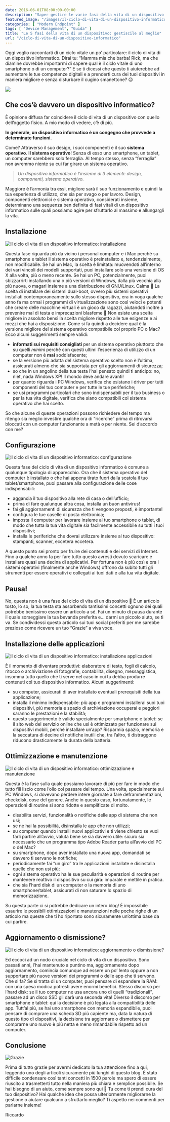 ```yaml
---
date: 2016-06-01T08:00:00-00:00
description: "Saper gestire le varie fasi della vita di un dispositivo informatico, come un computer o uno smartphone, può aiutarti ad allungargli la vita."
featured_image: "/images/Il-ciclo-di-vita-di-un-dispositivo-informatico-Evidenza.jpg"
categories: [ "Modern Endpoint" ]
tags: [ "Device Management", "Guida" ]
title: "Le 5 fasi della vita di un dispositivo: gestiscile al meglio"
url: "/ciclo-di-vita-di-un-dispositivo-informatico"
---
```

Oggi voglio raccontarti di un ciclo vitale un po’ particolare: il ciclo di vita di un dispositivo informatico. Dirai tu: “Mamma mia che barba! Rick, ma che diamine dovrebbe importarmi di sapere qual è il ciclo vitale di uno smartphone o di un computer?” E se ti dicessi che questo ti aiuterebbe ad aumentare le tue competenze digitali e a prenderti cura dei tuoi dispositivi in maniera migliore e senza disturbare il cugino smanettone? 😉

![](/images/Il-ciclo-di-vita-di-un-dispositivo-informatico-Evidenza.jpg)

## Che cos’è davvero un dispositivo informatico?
È opinione diffusa far coincidere il ciclo di vita di un dispositivo con quello dell’oggetto fisico. A mio modo di vedere, c’è di più.

**In generale, un dispositivo informatico è un congegno che provvede a determinate funzioni.**

Come? Attraverso il suo design, i suoi componenti e il suo **sistema operativo**. **Il sistema operativo**! Senza di esso uno smartphone, un tablet, un computer sarebbero solo ferraglia. Al tempo stesso, senza “ferraglia” non avremmo niente su cui far girare un sistema operativo.

> *Un dispositivo informatico è l’insieme di 3 elementi: design, componenti, sistema operativo.*

Maggiore è l’armonia tra essi, migliore sarà il suo funzionamento e quindi la tua esperienza di utilizzo, che sia per svago o per lavoro. Design, componenti elettronici e sistema operativo, considerati insieme, determinano una sequenza ben definita di fasi vitali di un dispositivo informatico sulle quali possiamo agire per sfruttarlo al massimo e allungargli la vita.

## Installazione
![Il ciclo di vita di un dispositivo informatico: installazione](/images/01-Il-ciclo-di-vita-di-un-dispositivo-installazione.jpg)

Questa fase riguarda più da vicino i personal computer e i Mac perché su smartphone e tablet il sistema operativo è preinstallato e, tendenzialmente, non modificabile. Se hai un Mac, la scelta è limitata: muovendoti all’interno dei vari vincoli dei modelli supportati, puoi installare solo una versione di OS X alla volta, più o meno recente. Se hai un PC, potenzialmente, puoi sbizzarrirti installando una o più versioni di Windows, dalla più vecchia alla più nuova, o magari insieme a una distribuzione di GNU/Linux. Calma 🙂 La scelta di installare dei sistemi dual-boot, ovvero più sistemi operativi installati contemporaneamente sullo stesso dispositivo, era in voga qualche anno fa ma ormai i programmi di virtualizzazione sono così veloci e potenti che creare delle macchine virtuali è un gioco da ragazzi, aiutandoti inoltre a prevenire mal di testa e imprecazioni blasfeme 🙂 Non esiste una scelta migliore in assoluto bensì la scelta migliore rispetto alle tue esigenze e ai mezzi che hai a disposizione. Come si fa quindi a decidere qual è la versione migliore del sistema operativo compatibile col proprio PC o Mac? Ecco alcuni suggerimenti sempre validi:
- **informati sui requisiti consigliati** per un sistema operativo piuttosto che su quelli *minimi* perchè con questi ultimi l’esperienza di utilizzo di un computer non è **mai** soddisfacente;
- se la versione più adatta del sistema operativo scelto non è l’ultima, assicurati almeno che sia supportata per gli aggiornamenti di sicurezza;
- so che in un angolino della tua testa l’hai pensato quindi ti anticipo: no, niet, nada Windows XP! Il mondo deve andare avanti!
- per quanto riguarda i PC Windows, verifica che esistano i driver per tutti componenti del tuo computer e per tutte le tue periferiche;
- se usi programmi particolari che sono indispensabili per il tuo business o per la tua vita digitale, verifica che siano compatibili col sistema operativo che hai scelto.

So che alcune di queste operazioni possono richiedere del tempo ma ritengo sia meglio investire qualche ora di “ricerche” prima di ritrovarsi bloccati con un computer funzionante a metà o per niente. Sei d’accordo con me?

## Configurazione
![Il ciclo di vita di un dispositivo informatico: configurazione](/images/02-Il-ciclo-di-vita-di-un-dispositivo-informatico-Configurazione.jpg)

Questa fase del ciclo di vita di un dispositivo informatico è comune a qualunque tipologia di apparecchio. Ora che il sistema operativo del computer è installato o che hai appena tirato fuori dalla scatola il tuo tablet/smartphone,  puoi passare alla configurazione delle cose indispensabili:
- aggancia il tuo dispositivo alla rete di casa o dell’ufficio;
- prima di fare qualunque altra cosa, installa un buon antivirus!
- fai gli aggiornamenti di sicurezza che ti vengono proposti, è importante!
- configura le tue caselle di posta elettronica;
- imposta il computer per lavorare insieme al tuo smartphone o tablet, di modo che tutta la tua vita digitale sia facilmente accessibile su tutti i tuoi dispositivi;
- installa le periferiche che dovrai utilizzare insieme al tuo dispositivo: stampanti, scanner, eccetera eccetera.

A questo punto sei pronto per fruire dei contenuti e dei servizi di Internet. Fino a qualche anno fa per fare tutto questo avresti dovuto scaricare e installare quasi una decina di applicativi. Per fortuna non è più così e ora i sistemi operativi (finalmente anche Windows) offrono da subito tutti gli strumenti per essere operativi e collegati ai tuoi dati e alla tua vita digitale.

## Pausa!
No, questa non è una fase del ciclo di vita di un dispositivo 🙂 È un articolo tosto, lo so, la tua testa sta assorbendo tantissimi concetti ognuno dei quali potrebbe benissimo essere un articolo a sé. Fai un minuto di pausa durante il quale sorseggiare la tua bevanda preferita e… darmi un piccolo aiuto, se ti va. Se condividessi questo articolo sui tuoi social preferiti per me sarebbe prezioso come ricevere un tuo “Grazie” a viva voce.

## Installazione delle applicazioni
![Il ciclo di vita di un dispositivo informatico: installazione applicazioni](/images/03-Il-ciclo-di-vita-di-un-dispositivo-informatico-Installazione-applicazioni.jpg)

È il momento di diventare produttivi: elaboratore di testo, fogli di calcolo, ritocco o archiviazione di fotografie, contabilità, disegno, messaggistica, insomma tutto quello che ti serve nel caso in cui tu debba produrre contenuti col tuo dispositivo informatico. Alcuni suggerimenti:
- su computer, assicurati di aver installato eventuali prerequisiti della tua applicazione;
- installa il minimo indispensabile: più app e programmi installerai suoi tuoi dispositivi, più memoria e spazio di archiviazione occuperai e peggiori saranno le prestazioni e la stabilità;
- questo suggerimento è valido specialmente per smartphone e tablet: se il sito web del servizio online che usi è ottimizzato per funzionare sui dispositivi mobili, perchè installare un’app? Risparmia spazio, memoria e la seccatura di decine di notifiche inutili che, tra l’altro, ti distraggono riducono drasticamente la durata della batteria.

## Ottimizzazione e manutenzione
![Il ciclo di vita di un dispositivo informatico: ottimizzazione e manutenzione](/images/04-Il-ciclo-di-vita-di-un-dispositivo-informatico-Manutenzione.jpg)

Questa è la fase sulla quale possiamo lavorare di più per fare in modo che tutto fili liscio come l’olio col passare del tempo. Una volta, specialmente sui PC Windows, si dovevano perdere intere giornate a fare deframmentazioni, checkdisk, cose del genere. Anche in questo caso, fortunatamente, le operazioni di routine si sono ridotte e semplificate di molto.
- disabilita servizi, funzionalità o notifiche delle app di sistema che non usi;
- se ne hai la possibilità, disinstalla le app che non utilizzi;
- su computer quando installi nuovi applicativi e ti viene chiesto se vuoi farli partire all’avvio, valuta bene se sia davvero utile: sicuro sia necessario che un programma tipo Adobe Reader parta all’avvio del PC o del Mac?
- su smartphone, dopo aver installato una nuova app, domandati se davvero ti servano le notifiche;
- periodicamente fai “un giro” tra le applicazioni installate e disinstalla quelle che non usi più;
- ogni sistema operativo ha le sue peculiarità e operazioni di routine per mantenere reattivo il dispositivo su cui gira: imparale e mettile in pratica.
- che sia l’hard disk di un computer o la memoria di uno smartphone/tablet, assicurati di non saturare lo spazio di memorizzazione.

Su questa parte ci si potrebbe dedicare un intero blog! È impossibile esaurire le possibili ottimizzazioni e manutenzioni nelle poche righe di un articolo ma queste che ti ho riportato sono sicuramente un’ottima base da cui partire.

## Aggiornamento o dismissione?
![Il ciclo di vita di un dispositivo informatico: aggiornamento o dismissione?](/images/05-Il-ciclo-di-vita-di-un-dispositivo-informatico-aggiornamento-dismissione.jpg)

Ed eccoci ad un nodo cruciale nel ciclo di vita di un dispositivo. Sono passati anni, l’hai mantenuto a puntino ma, aggiornamento dopo aggiornamento, comincia comunque ad essere un po’ lento oppure a non supportare più nuove versioni dei programmi o delle app che ti servono. Che si fa? Se si tratta di un computer, puoi pensare di espandere la RAM: con una spesa modica potresti avere enormi benefici. Stesso discorso per l’hard disk: se il tuo computer ne usa ancora uno di quelli “tradizionali”, passare ad un disco SSD gli darà una seconda vita! Diverso il discorso per smartphone e tablet: qui la decisione è più legata alla compatibilità delle app. Tutt’al più, se hai uno smartphone con memoria espandibile, puoi pensare di comprare una scheda SD più capiente ma, data la natura di questo tipo di dispositivi, la decisione tra aggiornare o dismettere per comprarne uno nuovo è più netta e meno rimandabile rispetto ad un computer.

## Conclusione
![Grazie](/images/ThankYou.jpg)

Prima di tutto grazie per avermi dedicato la tua attenzione fino a qui, leggendo uno degli articoli sicuramente più lunghi di questo blog. È stato difficile condensare così tanti concetti in 1500 parole ma spero di essere riuscito a trasmetterti tutto nella maniera più chiara e semplice possibile. Se hai bisogno di un aiuto, come sempre sono qui 🙂 Tu come ti prendi cura del tuo dispositivo? Hai qualche idea che possa ulteriormente migliorarne la gestione o aiutare qualcuno a sfruttarlo meglio? Ti aspetto nei commenti per parlarne insieme!

Riccardo
